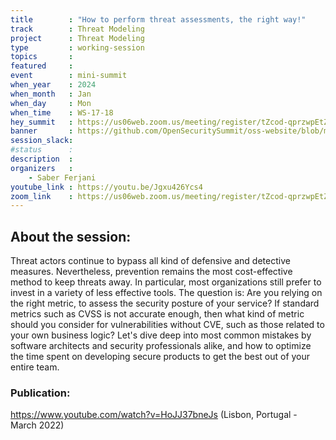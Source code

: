 ```yaml
---
title        : "How to perform threat assessments, the right way!"
track        : Threat Modeling
project      : Threat Modeling
type         : working-session
topics       :
featured     :
event        : mini-summit
when_year    : 2024
when_month   : Jan
when_day     : Mon
when_time    : WS-17-18
hey_summit   : https://us06web.zoom.us/meeting/register/tZcod-qprzwpEtZJBKy3jixccF7bYif9rg7x
banner       : https://github.com/OpenSecuritySummit/oss-website/blob/main/content/sessions/2024/mini-summits/Jan/banners/How%20To%20Perform%20Threat%20Assessments%20the%20right%20way.jpeg?raw=true
session_slack:
#status      : 
description  :
organizers   :
    - Saber Ferjani   
youtube_link : https://youtu.be/Jgxu426Ycs4
zoom_link    : https://us06web.zoom.us/meeting/register/tZcod-qprzwpEtZJBKy3jixccF7bYif9rg7x
---
```


## About the session:
Threat actors continue to bypass all kind of defensive and detective measures. Nevertheless, prevention remains the most cost-effective method to keep threats away. In particular, most organizations still prefer to invest in a variety of less effective tools. The question is: Are you relying on the right metric, to assess the security posture of your service? If standard metrics such as CVSS is not accurate enough, then what kind of metric should you consider for vulnerabilities without CVE, such as those related to your own business logic? Let's dive deep into most common mistakes by software architects and security professionals alike, and how to optimize the time spent on developing secure products to get the best out of your entire team.

### Publication:
https://www.youtube.com/watch?v=HoJJ37bneJs (Lisbon, Portugal - March 2022)
